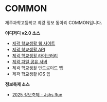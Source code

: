 # COMMON

제주과학고등학교 최강 정보 동아리 COMMON입니다.

**이디저디 v2.0 소스**
* [제곽 학교생활 웹 사이트](https://github.com/COMMON-Jshs/menkakusitsu-web)
* [제곽 학교생활 API](https://github.com/COMMON-Jshs/menkakusitsu-api)
* [제곽 학교생활 라이브러리](https://github.com/COMMON-Jshs/menkakusitsu-lib)
* [제곽 파일 공유 서버](https://github.com/COMMON-Jshs/menkakusitsu-files)
* 제곽 학교생활 안드로이드 앱
* 제곽 학교생활 iOS 앱

**정보축제 소스**
* [2025 정보축제 - Jshs Run](https://github.com/COMMON-Jshs/2025-information-festival-Arcade-Jshs-Run)
